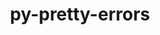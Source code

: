 ---
title: "py-pretty-errors"
layout: cache
categories: [package, develop-2024-05-12]
meta: {"versions": ["1.2.25"], "compilers": ["apple-clang@=15.0.0", "gcc@=11.4.0"], "oss": ["ubuntu22.04", "ventura"], "platforms": ["darwin", "linux"], "targets": ["aarch64", "neoverse_v1", "neoverse_v2", "x86_64_v3"], "stacks": ["e4s", "e4s-neoverse-v2", "e4s-neoverse_v1", "ml-darwin-aarch64-mps", "ml-linux-x86_64-cpu", "ml-linux-x86_64-cuda", "root"], "num_specs": 5, "num_specs_by_stack": {"root": 5, "ml-darwin-aarch64-mps": 1, "e4s-neoverse_v1": 1, "e4s-neoverse-v2": 1, "e4s": 1, "ml-linux-x86_64-cuda": 1, "ml-linux-x86_64-cpu": 1}}
spec_details: [{"hash": "2pccr23wnhupiqnofupgfi5nmmlxpsbc", "compiler": "apple-clang@=15.0.0", "versions": ["1.2.25"], "os": "ventura", "platform": "darwin", "target": "aarch64", "variants": ["build_system=python_pip"], "stacks": ["root", "ml-darwin-aarch64-mps"], "size": "-", "tarball": "https://binaries.spack.io/releases/develop-2024-05-12/build_cache/darwin-ventura-aarch64/apple-clang-15.0.0/py-pretty-errors-1.2.25/darwin-ventura-aarch64-apple-clang-15.0.0-py-pretty-errors-1.2.25-2pccr23wnhupiqnofupgfi5nmmlxpsbc.spack"}, {"hash": "b3ecowmvy6u5v75x4nediukljfxuf4sj", "compiler": "gcc@=11.4.0", "versions": ["1.2.25"], "os": "ubuntu22.04", "platform": "linux", "target": "neoverse_v1", "variants": ["build_system=python_pip"], "stacks": ["root", "e4s-neoverse_v1"], "size": "-", "tarball": "https://binaries.spack.io/releases/develop-2024-05-12/build_cache/linux-ubuntu22.04-neoverse_v1/gcc-11.4.0/py-pretty-errors-1.2.25/linux-ubuntu22.04-neoverse_v1-gcc-11.4.0-py-pretty-errors-1.2.25-b3ecowmvy6u5v75x4nediukljfxuf4sj.spack"}, {"hash": "2no2nvebrzmcotbhcwn6eahc4bulrxxj", "compiler": "gcc@=11.4.0", "versions": ["1.2.25"], "os": "ubuntu22.04", "platform": "linux", "target": "neoverse_v2", "variants": ["build_system=python_pip"], "stacks": ["root", "e4s-neoverse-v2"], "size": "-", "tarball": "https://binaries.spack.io/releases/develop-2024-05-12/build_cache/linux-ubuntu22.04-neoverse_v2/gcc-11.4.0/py-pretty-errors-1.2.25/linux-ubuntu22.04-neoverse_v2-gcc-11.4.0-py-pretty-errors-1.2.25-2no2nvebrzmcotbhcwn6eahc4bulrxxj.spack"}, {"hash": "byw5636urt6whyh5octkqd3lr5eelsmn", "compiler": "gcc@=11.4.0", "versions": ["1.2.25"], "os": "ubuntu22.04", "platform": "linux", "target": "x86_64_v3", "variants": ["build_system=python_pip"], "stacks": ["root", "e4s"], "size": "-", "tarball": "https://binaries.spack.io/releases/develop-2024-05-12/build_cache/linux-ubuntu22.04-x86_64_v3/gcc-11.4.0/py-pretty-errors-1.2.25/linux-ubuntu22.04-x86_64_v3-gcc-11.4.0-py-pretty-errors-1.2.25-byw5636urt6whyh5octkqd3lr5eelsmn.spack"}, {"hash": "375ewa2cxug3msvbphg772zv6jfu6fqn", "compiler": "gcc@=11.4.0", "versions": ["1.2.25"], "os": "ubuntu22.04", "platform": "linux", "target": "x86_64_v3", "variants": ["build_system=python_pip"], "stacks": ["root", "ml-linux-x86_64-cuda", "ml-linux-x86_64-cpu"], "size": "-", "tarball": "https://binaries.spack.io/releases/develop-2024-05-12/build_cache/linux-ubuntu22.04-x86_64_v3/gcc-11.4.0/py-pretty-errors-1.2.25/linux-ubuntu22.04-x86_64_v3-gcc-11.4.0-py-pretty-errors-1.2.25-375ewa2cxug3msvbphg772zv6jfu6fqn.spack"}]
---